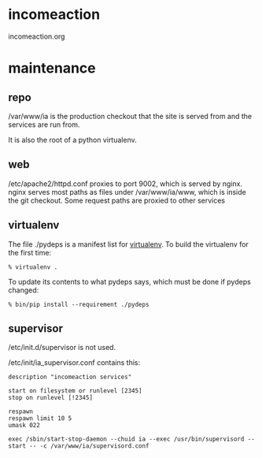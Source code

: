 incomeaction
============

incomeaction.org


maintenance
===========

repo
----
/var/www/ia is the production checkout that the site is served from
and the services are run from.

It is also the root of a python virtualenv.

web
---
/etc/apache2/httpd.conf proxies to port 9002, which is served by
nginx. nginx serves most paths as files under /var/www/ia/www, which
is inside the git checkout. Some request paths are proxied to other
services

virtualenv
----------
The file ./pydeps is a manifest list for
[virtualenv](http://www.virtualenv.org/en/latest/). To build the
virtualenv for the first time:

    % virtualenv .

To update its contents to what pydeps says, which must be done if
pydeps changed:

    % bin/pip install --requirement ./pydeps


supervisor
----------
/etc/init.d/supervisor is not used.

/etc/init/ia_supervisor.conf contains this:

    description	"incomeaction services"

    start on filesystem or runlevel [2345]
    stop on runlevel [!2345]

    respawn
    respawn limit 10 5
    umask 022

    exec /sbin/start-stop-daemon --chuid ia --exec /usr/bin/supervisord --start -- -c /var/www/ia/supervisord.conf

